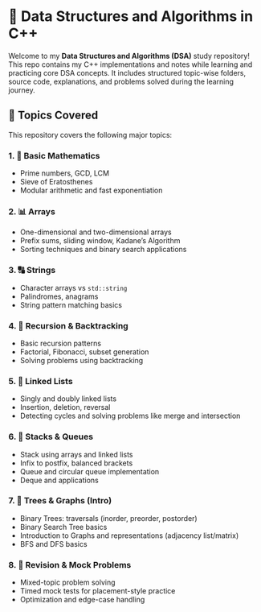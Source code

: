 # 📘 Data Structures and Algorithms in C++

Welcome to my **Data Structures and Algorithms (DSA)** study repository! This repo contains my C++ implementations and notes while learning and practicing core DSA concepts. It includes structured topic-wise folders, source code, explanations, and problems solved during the learning journey.

## 🧠 Topics Covered

This repository covers the following major topics:

### 1. 🔢 Basic Mathematics
- Prime numbers, GCD, LCM
- Sieve of Eratosthenes
- Modular arithmetic and fast exponentiation

### 2. 📊 Arrays
- One-dimensional and two-dimensional arrays
- Prefix sums, sliding window, Kadane’s Algorithm
- Sorting techniques and binary search applications

### 3. 🔠 Strings
- Character arrays vs `std::string`
- Palindromes, anagrams
- String pattern matching basics

### 4. 🔁 Recursion & Backtracking
- Basic recursion patterns
- Factorial, Fibonacci, subset generation
- Solving problems using backtracking

### 5. 🔗 Linked Lists
- Singly and doubly linked lists
- Insertion, deletion, reversal
- Detecting cycles and solving problems like merge and intersection

### 6. 🥞 Stacks & Queues
- Stack using arrays and linked lists
- Infix to postfix, balanced brackets
- Queue and circular queue implementation
- Deque and applications

### 7. 🌳 Trees & Graphs (Intro)
- Binary Trees: traversals (inorder, preorder, postorder)
- Binary Search Tree basics
- Introduction to Graphs and representations (adjacency list/matrix)
- BFS and DFS basics

### 8. 🔁 Revision & Mock Problems
- Mixed-topic problem solving
- Timed mock tests for placement-style practice
- Optimization and edge-case handling





